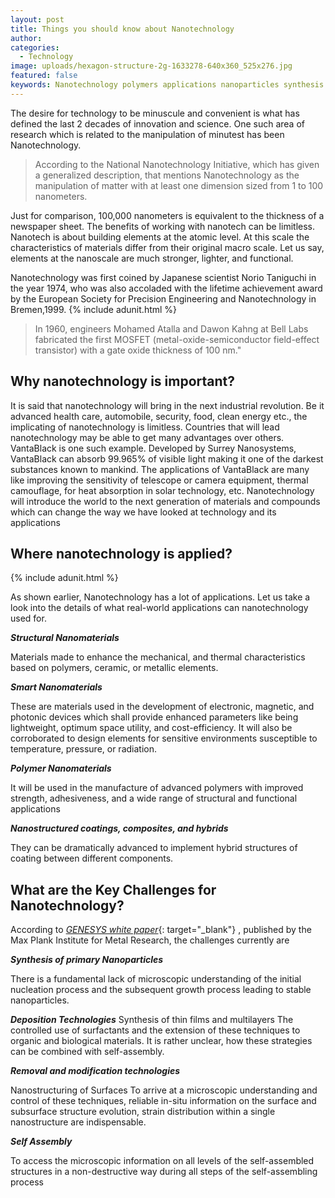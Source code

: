 ```yaml
---
layout: post
title: Things you should know about Nanotechnology
author:
categories:
  - Technology
image: uploads/hexagon-structure-2g-1633278-640x360_525x276.jpg
featured: false
keywords: Nanotechnology polymers applications nanoparticles synthesis research
---
```


The desire for technology to be minuscule and convenient is what has defined the last 2 decades of innovation and science. One such area of research which is related to the manipulation of minutest has been Nanotechnology.

> According to the National Nanotechnology Initiative, which has given a generalized description, that mentions Nanotechnology as the manipulation of matter with at least one dimension sized from 1 to 100 nanometers.

Just for comparison, 100,000 nanometers is equivalent to the thickness of a newspaper sheet. The benefits of working with nanotech can be limitless. Nanotech is about building elements at the atomic level. At this scale the characteristics of materials differ from their original macro scale. Let us say, elements at the nanoscale are much stronger, lighter, and functional.

Nanotechnology was first coined by Japanese scientist Norio Taniguchi in the year 1974, who was also accoladed with the lifetime achievement award by the European Society for Precision Engineering and Nanotechnology in Bremen,1999. {% include adunit.html %}

> In 1960, engineers Mohamed Atalla and Dawon Kahng at Bell Labs fabricated the first MOSFET (metal-oxide-semiconductor field-effect transistor) with a gate oxide thickness of 100 nm."

## Why nanotechnology is important?

It is said that nanotechnology will bring in the next industrial revolution. Be it advanced health care, automobile, security, food, clean energy etc., the implicating of nanotechnology is limitless. Countries that will lead nanotechnology may be able to get many advantages over others. VantaBlack is one such example. Developed by Surrey Nanosystems, VantaBlack can absorb 99.965% of visible light making it one of the darkest substances known to mankind. The applications of VantaBlack are many like improving the sensitivity of telescope or camera equipment, thermal camouflage, for heat absorption in solar technology, etc. Nanotechnology will introduce the world to the next generation of materials and compounds which can change the way we have looked at technology and its applications

## Where nanotechnology is applied?

{% include adunit.html %}

As shown earlier, Nanotechnology has a lot of applications. Let us take a look into the details of what real-world applications can nanotechnology used for.

***Structural Nanomaterials***

Materials made to enhance the mechanical, and thermal characteristics based on polymers, ceramic, or metallic elements.

***Smart Nanomaterials***

These are materials used in the development of electronic, magnetic, and photonic devices which shall provide enhanced parameters like being lightweight, optimum space utility, and cost-efficiency. It will also be corroborated to design elements for sensitive environments susceptible to temperature, pressure, or radiation.

***Polymer Nanomaterials***

It will be used in the manufacture of advanced polymers with improved strength, adhesiveness, and a wide range of structural and functional applications

***Nanostructured coatings, composites, and hybrids***

They can be dramatically advanced to implement hybrid structures of coating between different components.

## What are the Key Challenges for Nanotechnology?

According to [*GENESYS white paper*](https://www.nanowerk.com/nanotechnology/reports/reportpdf/report136.pdf){: target="_blank"} , published by the Max Plank Institute for Metal Research, the challenges currently are

***Synthesis of primary Nanoparticles***

There is a fundamental lack of microscopic understanding of the initial nucleation process and the subsequent growth process leading to stable nanoparticles.

***Deposition Technologies*** Synthesis of thin films and multilayers The controlled use of surfactants and the extension of these techniques to organic and biological materials. It is rather unclear, how these strategies can be combined with self-assembly.

***Removal and modification technologies***

Nanostructuring of Surfaces To arrive at a microscopic understanding and control of these techniques, reliable in-situ information on the surface and subsurface structure evolution, strain distribution within a single nanostructure are indispensable.

***Self Assembly***

To access the microscopic information on all levels of the self-assembled structures in a non-destructive way during all steps of the self-assembling process